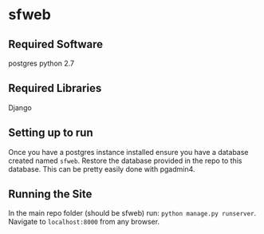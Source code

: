 # sfweb

## Required Software
postgres
python 2.7

## Required Libraries
Django

## Setting up to run
Once you have a postgres instance installed ensure you have a database created named `sfweb`.
Restore the database provided in the repo to this database. This can be pretty easily done with pgadmin4.

## Running the Site
In the main repo folder (should be sfweb) run: `python manage.py runserver`.
Navigate to `localhost:8000` from any browser.
